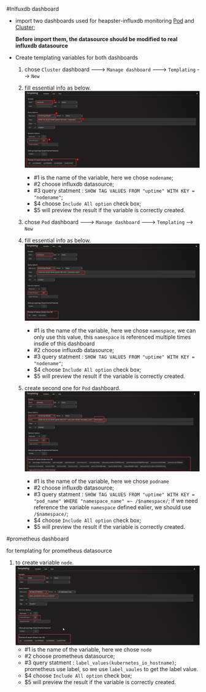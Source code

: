 #Inlfuxdb  dashboard

-  import two dashboards used for heapster-influxdb monitoring [Pod](./heapster-influxdb-pod-dashboard.json) and [Cluster](./heapster-influxdb-cluster-dashboard.json); 
    
    **Before import them, the datasource should be modified to real influxdb datasource**
- Create templating variables for both dashboards
    1. chose `Cluster` dashboard ---> `Manage dashboard` ---> `Templating` --> `New`
    2. fill essential info as below. ![img](./heapster-influxdb-cluster-dashboard1.png)
        - #1 is the name of the variable, here we chose `nodename`;
        - #2 choose influxdb datasource;
        - #3 query statment : `SHOW TAG VALUES FROM "uptime" WITH KEY = "nodename"`;
        - $4 choose `Include All option`  check box;
        - $5 will preview the result if the variable is correctly created. 

    3. chose `Pod` dashboard ---> `Manage dashboard` ---> `Templating` --> `New`
    4. fill essential info as below. ![img](./heapster-influxdb-cluster-dashboard2.png)
        - #1 is the name of the variable, here we chose `namespace`, we can only use this value, this `namespace` is referenced multiple times insdie of this dashboard
        - #2 choose influxdb datasource;
        - #3 query statment : `SHOW TAG VALUES FROM "uptime" WITH KEY = "nodename"`;
        - $4 choose `Include All option`  check box;
        - $5 will preview the result if the variable is correctly created. 
    3. create second one for `Pod` dashboard. ![img](./heapster-influxdb-cluster-dashboard3.png)
        - #1 is the name of the variable, here we chose `podname`
        - #2 choose influxdb datasource;
        - #3 query statment : `SHOW TAG VALUES FROM "uptime" WITH KEY = "pod_name" WHERE "namespace_name" =~ /$namespace/`; if we need reference the variable `namespace` defined ealier, we should use `/$namespace/`;
        - $4 choose `Include All option`  check box;
        - $5 will preview the result if the variable is correctly created. 

#prometheus  dashboard

 for templating for prometheus datasource
 1. to create variable `node`. ![img](prometheus-dashboard1.png)
    - #1 is the name of the variable, here we chose `node`
    - #2 choose prometheus datasource;
    - #3 query statment : `label_values(kubernetes_io_hostname)`; prometheus use label, so we use `label_vaules` to get the label value.
    - $4 choose `Include All option`  check box;
    - $5 will preview the result if the variable is correctly created. 